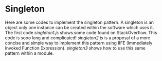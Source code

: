 # Singleton

Here are some codes to implement the singleton pattern. A singleton is an object only one instance can be created within the software which uses it. The first code *singleton1.js* shows some code found on StackOverflow. This code is sooo long and complicated!
*singleton2.js* is a proposal of a more concise and simple way to implement this pattern using IIFE (Immediately Invoked Function Expression). *singleton3* shows how to use this same pattern within a module.